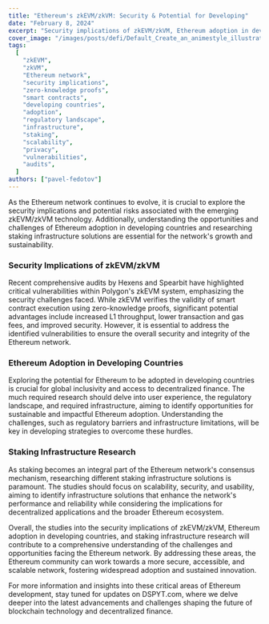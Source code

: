 ```yaml
---
title: "Ethereum's zkEVM/zkVM: Security & Potential for Developing"
date: "February 8, 2024"
excerpt: "Security implications of zkEVM/zkVM, Ethereum adoption in developing countries, and staking infrastructure research for the Ethereum network provides insights."
cover_image: "/images/posts/defi/Default_Create_an_animestyle_illustration_of_a_futuristic_city_0.webp"
tags:
  [
    "zkEVM",
    "zkVM",
    "Ethereum network",
    "security implications",
    "zero-knowledge proofs",
    "smart contracts",
    "developing countries",
    "adoption",
    "regulatory landscape",
    "infrastructure",
    "staking",
    "scalability",
    "privacy",
    "vulnerabilities",
    "audits",
  ]
authors: ["pavel-fedotov"]
---
```


As the Ethereum network continues to evolve, it is crucial to explore the security implications and potential risks associated with the emerging zkEVM/zkVM technology. Additionally, understanding the opportunities and challenges of Ethereum adoption in developing countries and researching staking infrastructure solutions are essential for the network's growth and sustainability.

### Security Implications of zkEVM/zkVM

Recent comprehensive audits by Hexens and Spearbit have highlighted critical vulnerabilities within Polygon's zkEVM system, emphasizing the security challenges faced. While zkEVM verifies the validity of smart contract execution using zero-knowledge proofs, significant potential advantages include increased L1 throughput, lower transaction and gas fees, and improved security. However, it is essential to address the identified vulnerabilities to ensure the overall security and integrity of the Ethereum network.

### Ethereum Adoption in Developing Countries

Exploring the potential for Ethereum to be adopted in developing countries is crucial for global inclusivity and access to decentralized finance. The much required research should delve into user experience, the regulatory landscape, and required infrastructure, aiming to identify opportunities for sustainable and impactful Ethereum adoption. Understanding the challenges, such as regulatory barriers and infrastructure limitations, will be key in developing strategies to overcome these hurdles.

### Staking Infrastructure Research

As staking becomes an integral part of the Ethereum network's consensus mechanism, researching different staking infrastructure solutions is paramount. The studies should focus on scalability, security, and usability, aiming to identify infrastructure solutions that enhance the network's performance and reliability while considering the implications for decentralized applications and the broader Ethereum ecosystem.

Overall, the studies into the security implications of zkEVM/zkVM, Ethereum adoption in developing countries, and staking infrastructure research will contribute to a comprehensive understanding of the challenges and opportunities facing the Ethereum network. By addressing these areas, the Ethereum community can work towards a more secure, accessible, and scalable network, fostering widespread adoption and sustained innovation.

For more information and insights into these critical areas of Ethereum development, stay tuned for updates on DSPYT.com, where we delve deeper into the latest advancements and challenges shaping the future of blockchain technology and decentralized finance.
